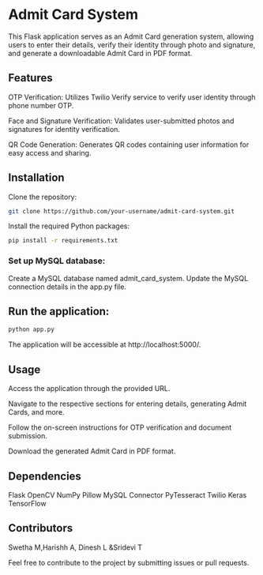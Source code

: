 # Admit Card System
This Flask application serves as an Admit Card generation system, allowing users to enter their details, verify their identity through photo and signature, and generate a downloadable Admit Card in PDF format.

## Features
OTP Verification: Utilizes Twilio Verify service to verify user identity through phone number OTP.

Face and Signature Verification: Validates user-submitted photos and signatures for identity verification.

QR Code Generation: Generates QR codes containing user information for easy access and sharing.

## Installation
Clone the repository:

```bash
git clone https://github.com/your-username/admit-card-system.git
```
Install the required Python packages:

```bash
pip install -r requirements.txt
```
### Set up MySQL database:

Create a MySQL database named admit_card_system.
Update the MySQL connection details in the app.py file.

## Run the application:

```bash
python app.py
```

The application will be accessible at http://localhost:5000/.

## Usage
Access the application through the provided URL.

Navigate to the respective sections for entering details, generating Admit Cards, and more.

Follow the on-screen instructions for OTP verification and document submission.

Download the generated Admit Card in PDF format.

## Dependencies
Flask
OpenCV
NumPy
Pillow
MySQL Connector
PyTesseract
Twilio
Keras
TensorFlow
## Contributors

Swetha M,Harishh A, Dinesh L &Sridevi T


Feel free to contribute to the project by submitting issues or pull requests.

